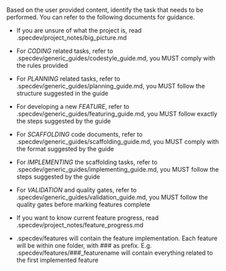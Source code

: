 
Based on the user provided content, identify the task that needs to be performed. You can refer to the following documents for guidance. 


- If you are unsure of what the project is, read .specdev/project_notes/big_picture.md

- For *CODING* related tasks, refer to .specdev/generic_guides/codestyle_guide.md, you MUST comply with the rules provided

- For *PLANNING* related tasks, refer to .specdev/generic_guides/planning_guide.md, you MUST follow the structure suggested in the guide 

- For developing a new *FEATURE*, refer to .specdev/generic_guides/featuring_guide.md, you MUST follow exactly the steps suggested by the guide 

- For *SCAFFOLDING* code documents, refer to .specdev/generic_guides/scaffolding_guide.md, you MUST comply with the format suggested by the guide 

- For *IMPLEMENTING* the scaffolding tasks, refer to .specdev/generic_guides/implementing_guide.md, you MUST follow the steps suggested by the guide

- For *VALIDATION* and quality gates, refer to .specdev/generic_guides/validation_guide.md, you MUST follow the quality gates before marking features complete

- If you want to know current feature progress, read .specdev/project_notes/feature_progress.md 

- .specdev/features will contain the feature implementation. Each feature will be within one folder, with ### as prefix. E.g. .specdev/features/###_featurename will contain everything related to the first implemented feature




